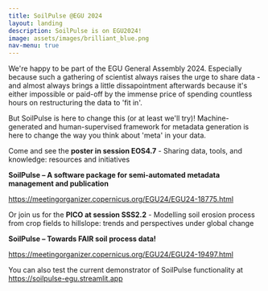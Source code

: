 ```yaml
---
title: SoilPulse @EGU 2024
layout: landing
description: SoilPulse is on EGU2024!
image: assets/images/brilliant_blue.png
nav-menu: true
---
```


We're happy to be part of the EGU General Assembly 2024. Especially because such a gathering of scientist always raises the urge to share data - and almost always brings a little dissapointment afterwards because it's either impossible or paid-off by the immense price of spending countless hours on restructuring the data to 'fit in'.

But SoilPulse is here to change this (or at least we'll try)! Machine-generated and human-supervised framework for metadata generation is here to change the way you think about 'meta' in your data.

Come and see the **poster in session EOS4.7** - Sharing data, tools, and knowledge: resources and initiatives

**SoilPulse – A software package for semi-automated metadata management and publication**

https://meetingorganizer.copernicus.org/EGU24/EGU24-18775.html

Or join us for the **PICO at session SSS2.2** - Modelling soil erosion process from crop fields to hillslope: trends and perspectives under global change

**SoilPulse – Towards FAIR soil process data!**

https://meetingorganizer.copernicus.org/EGU24/EGU24-19497.html

You can also test the current demonstrator of SoilPulse functionality at https://soilpulse-egu.streamlit.app

